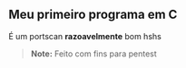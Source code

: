 ## Meu primeiro programa em C
É um portscan **razoavelmente** bom hshs
> **Note:** Feito com fins para pentest
